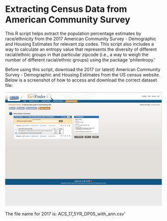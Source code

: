 # Extracting Census Data from American Community Survey  

This R script helps extract the population percentage estimates by race/ethnicity from the 2017 American Community Survey - Demographic and Housing Estimates for relevant zip codes. This script also includes a way to calculate an entropy value that represents the diversity of different racial/ethnic groups in that particular zipcode (i.e., a way to weigh the number of different racial/ethnic groups) using the package 'philentropy.'

Before using this script, download the 2017 (or latest) American Community Survey - Demographic and Housing Estimates from the US census website. Below is a screenshot of how to access and download the correct dataset file:

![ACS_screenshot](ACS_dataset_extraction_screenshot.png)

The file name for 2017 is: ACS_17_5YR_DP05_with_ann.csv'
